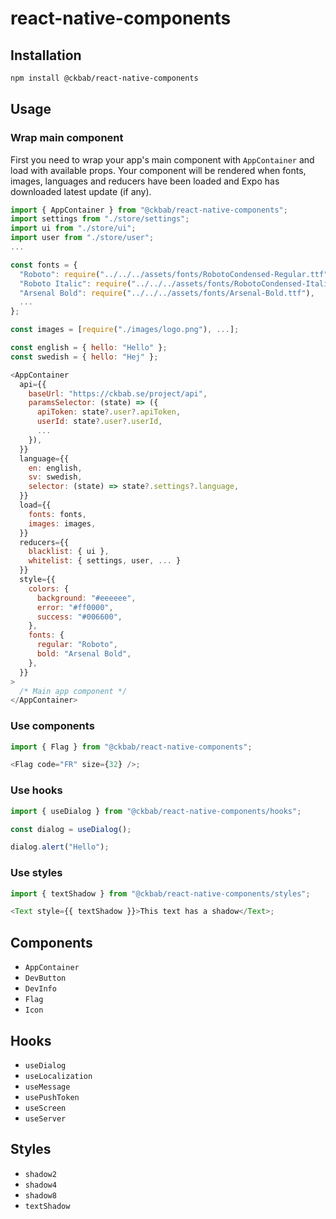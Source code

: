# react-native-components

## Installation

```bash
npm install @ckbab/react-native-components
```

## Usage

### Wrap main component

First you need to wrap your app's main component with `AppContainer` and load with available props. Your component will be rendered when fonts, images, languages and reducers have been loaded and Expo has downloaded latest update (if any).

```js
import { AppContainer } from "@ckbab/react-native-components";
import settings from "./store/settings";
import ui from "./store/ui";
import user from "./store/user";
...

const fonts = {
  "Roboto": require("../../../assets/fonts/RobotoCondensed-Regular.ttf"),
  "Roboto Italic": require("../../../assets/fonts/RobotoCondensed-Italic.ttf"),
  "Arsenal Bold": require("../../../assets/fonts/Arsenal-Bold.ttf"),
  ...
};

const images = [require("./images/logo.png"), ...];

const english = { hello: "Hello" };
const swedish = { hello: "Hej" };

<AppContainer
  api={{
    baseUrl: "https://ckbab.se/project/api",
    paramsSelector: (state) => ({
      apiToken: state?.user?.apiToken,
      userId: state?.user?.userId,
      ...
    }),
  }}
  language={{
    en: english,
    sv: swedish,
    selector: (state) => state?.settings?.language,
  }}
  load={{
    fonts: fonts,
    images: images,
  }}
  reducers={{
    blacklist: { ui },
    whitelist: { settings, user, ... }
  }}
  style={{
    colors: {
      background: "#eeeeee",
      error: "#ff0000",
      success: "#006600",
    },
    fonts: {
      regular: "Roboto",
      bold: "Arsenal Bold",
    },
  }}
>
  /* Main app component */
</AppContainer>
```

### Use components

```js
import { Flag } from "@ckbab/react-native-components";

<Flag code="FR" size={32} />;
```

### Use hooks

```js
import { useDialog } from "@ckbab/react-native-components/hooks";

const dialog = useDialog();

dialog.alert("Hello");
```

### Use styles

```js
import { textShadow } from "@ckbab/react-native-components/styles";

<Text style={{ textShadow }}>This text has a shadow</Text>;
```

## Components

- `AppContainer`
- `DevButton`
- `DevInfo`
- `Flag`
- `Icon`

## Hooks

- `useDialog`
- `useLocalization`
- `useMessage`
- `usePushToken`
- `useScreen`
- `useServer`

## Styles

- `shadow2`
- `shadow4`
- `shadow8`
- `textShadow`
